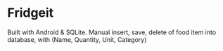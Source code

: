 # Fridgeit
Built with Android & SQLite.
Manual insert, save, delete of food item into database, with (Name, Quantity, Unit, Category)


